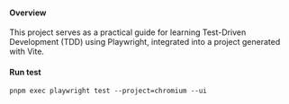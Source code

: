 #### Overview

This project serves as a practical guide for learning Test-Driven Development (TDD) using Playwright, integrated into a project generated with Vite.

#### Run test

```
pnpm exec playwright test --project=chromium --ui
```
